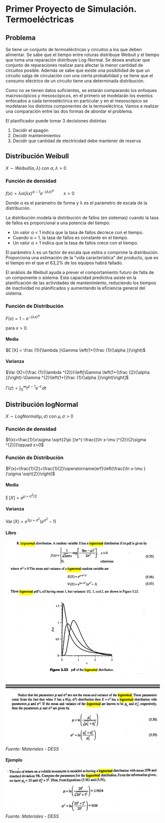 # Primer Proyecto de Simulación. Termoeléctricas

## Problema

Se tiene un conjunto de termoeléctricas y circuitos a los que deben alimentar. Se sabe que el tiempo entre roturas distribuye Weibull y el tiempo que toma una reparación distribuye Log-Normal. Se desea analizar que conjunto de reparaciones realizar para afectar la menor cantidad de circuitos posible. Además se sabe que existe una posibilidad de que un circuito salga de circulación con una cierta probabilidad y se tiene que el consumo eléctrico de un circuito tiene una determinada distribución.

Como no se tienen datos suficientes, se estarán comparando los enfoques macroscópicos y mesoscópicos, en el primero se modelarán los eventos enfocados a cada termoeléctrica en particular y en el mesoscópico se modelaran los distintos componentes de la termoeléctrica. Vamos a realizar una comparación entre las dos formas de abordar el problema.

El planificador puede tomar 3 decisiones distintas

1. Decidir el apagón
2. Decidir mantenimientos
3. Decidir que cantidad de electricidad debe mantener de reserva

## Distribución Weibull

$X ∼ Weibull(α, λ)$ con $α, λ > 0$

### Función de densidad

$f(x)=\lambda \alpha (\lambda x)^{\alpha -1}e^{-(\lambda x)^{\alpha }}\qquad x>0$

Donde α es el parámetro de forma y λ es el parámetro de escala de la distribución.

La distribución modela la distribución de fallos (en sistemas) cuando la tasa de fallos es proporcional a una potencia del tiempo:

- Un valor α < 1 indica que la tasa de fallos decrece con el tiempo.
- Cuando α = 1, la tasa de fallos es constante en el tiempo.
- Un valor α > 1 indica que la tasa de fallos crece con el tiempo.

El parámetro λ es un factor de escala que estira o comprime la distribución. Proporciona una estimación de la "vida característica" del producto, que es el tiempo en el que el 63,2% de los equipos habrá fallado.

El análisis de Weibull ayuda a prever el comportamiento futuro de falla de un componente o sistema. Esta capacidad predictiva asiste en la planificación de las actividades de mantenimiento, reduciendo los tiempos de inactividad no planificados y aumentando la eficiencia general del sistema.

### Función de Distribución

$F(x)=1-e^{-(\lambda x)^{\alpha }}$

para $x > 0$.

#### Media

$E [X] = \frac {1}{\lambda }\Gamma \left(1+{\frac {1}{\alpha }}\right)$

#### Varianza

$Var (X)={\frac {1}{\lambda ^{2}}}\left[\Gamma \left(1+{\frac {2}{\alpha }}\right)-\Gamma ^{2}\left(1+{\frac {1}{\alpha }}\right)\right]$

${\displaystyle \Gamma (z)=\int _{0}^{\infty }t^{z-1}e^{-t}\,dt}$

## Distribución logNormal

$X ∼ LogNormal(μ, σ)$ con $μ, σ > 0$

### Función de densidad

$f(x)=\frac{1}{x\sigma \sqrt{2\pi }}e^{-\frac{(\ln x-\mu )^{2}}{2\sigma ^{2}}}\qquad x>0$

### Función de Distribución

$F(x)=\frac{1}{2}+\frac{1}{2}\operatorname{erf}\left(\frac{\ln x-\mu }{\sigma \sqrt{2}}\right)$

#### Media

$\operatorname {E} [X] = e^{\mu +\sigma ^{2}/2}$

#### Varianza

$\operatorname {Var} (X) = e^{2\mu +\sigma ^{2}}(e^{\sigma ^{2}}-1)$

#### Libro

![Distribución LogNormal](./assets/Screenshot%202024-06-02%20173015.png)
![Distribución LogNormal](./assets/Screenshot%202024-06-02%20173437.png)
_Fuente: Materiales - DESS_

#### Ejemplo

![Distribución LogNormal Ejemplo](./assets/image.png)
_Fuente: Materiales - DESS_
